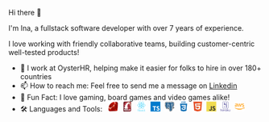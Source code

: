Hi there 👋

I'm Ina, a fullstack software developer with over 7 years of experience. 

I love working with friendly collaborative teams, building customer-centric well-tested products! 

- 🌱 I work at OysterHR, helping make it easier for folks to hire in over 180+ countries
- 📫 How to reach me: Feel free to send me a message on [Linkedin](https://www.linkedin.com/feed/)
- 🔭 Fun Fact: I love gaming, board games and video games alike!
- :hammer_and_wrench: Languages and Tools: &nbsp;
  <img src="https://github.com/devicons/devicon/blob/master/icons/ruby/ruby-original.svg" title="Ruby" alt="Ruby" width="20" height="20"/>&nbsp;
  <img src="https://github.com/devicons/devicon/blob/master/icons/rails/rails-original-wordmark.svg" title="Rails" alt="Rails" width="20" height="20"/>&nbsp;
  <img src="https://github.com/devicons/devicon/blob/master/icons/react/react-original-wordmark.svg" title="React" alt="React" width="20" height="20"/>&nbsp;
  <img src="https://github.com/devicons/devicon/blob/master/icons/typescript/typescript-original.svg" title="Typescript" alt="Typescript" width="20" height="20"/>&nbsp;
    <img src="https://github.com/devicons/devicon/blob/master/icons/postgresql/postgresql-original.svg" title="PostgreSQL" alt="PostgreSQL" width="20" height="20"/>&nbsp;
  <img src="https://github.com/devicons/devicon/blob/master/icons/css3/css3-plain-wordmark.svg"  title="CSS3" alt="CSS" width="20" height="20"/>&nbsp;
  <img src="https://github.com/devicons/devicon/blob/master/icons/html5/html5-original.svg" title="HTML5" alt="HTML" width="20" height="20"/>&nbsp;
  <img src="https://github.com/devicons/devicon/blob/master/icons/javascript/javascript-original.svg" title="JavaScript" alt="JavaScript" width="20" height="20"/>&nbsp;
   <img src="https://github.com/devicons/devicon/blob/master/icons/heroku/heroku-original-wordmark.svg" title="Heroku" alt="Heroku" width="20" height="20"/>&nbsp;
  <img src="https://github.com/devicons/devicon/blob/master/icons/amazonwebservices/amazonwebservices-plain-wordmark.svg" title="AWS" alt="AWS" width="20" height="20"/>&nbsp;





<!--
**tsetsova/tsetsova** is a ✨ _special_ ✨ repository because its `README.md` (this file) appears on your GitHub profile.

Here are some ideas to get you started:

- 🔭 I’m currently working on ...
- 🌱 I’m currently learning ...
- 👯 I’m looking to collaborate on ...
- 🤔 I’m looking for help with ...
- 💬 Ask me about ...
- 📫 How to reach me: ...
- 😄 Pronouns: ...
- ⚡ Fun fact: ...
-->

